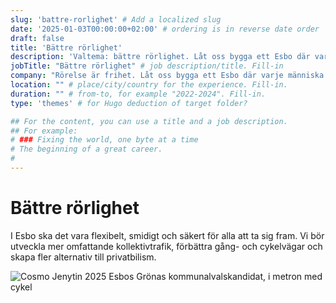 ```yaml
---
slug: 'battre-rorlighet' # Add a localized slug
date: '2025-01-03T00:00:00+02:00' # ordering is in reverse date order
draft: false
title: 'Bättre rörlighet'
description: 'Valtema: bättre rörlighet. Låt oss bygga ett Esbo där varje människa kan röra sig lätt – med cykel, till fots eller genom välfungerande kollektivtrafik.' # meta description for SEO
jobTitle: "Bättre rörlighet" # job description/title. Fill-in
company: "Rörelse är frihet. Låt oss bygga ett Esbo där varje människa kan röra sig lätt – med cykel, till fots eller genom välfungerande kollektivtrafik."
location: "" # place/city/country for the experience. Fill-in.
duration: "" # from-to, for example "2022-2024". Fill-in.
type: 'themes' # for Hugo deduction of target folder?

## For the content, you can use a title and a job description.
## For example:
# ### Fixing the world, one byte at a time
# The beginning of a great career. 
# 
---
```


# Bättre rörlighet

I Esbo ska det vara flexibelt, smidigt och säkert för alla att ta sig fram. Vi bör utveckla mer omfattande kollektivtrafik, förbättra gång- och cykelvägar och skapa fler alternativ till privatbilism.

![Cosmo Jenytin 2025 Esbos Grönas kommunalvalskandidat, i metron med cykel](Cosmo-Jenytin-2025-kuntavaalit-ehdokas-vihreät-espoo-parempaa-liikkumista-metro-pyörä.jpg)
